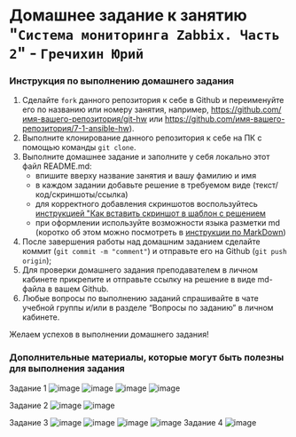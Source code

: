 # Домашнее задание к занятию "`Система мониторинга Zabbix. Часть 2`" - `Гречихин Юрий`


### Инструкция по выполнению домашнего задания

   1. Сделайте `fork` данного репозитория к себе в Github и переименуйте его по названию или номеру занятия, например, https://github.com/имя-вашего-репозитория/git-hw или  https://github.com/имя-вашего-репозитория/7-1-ansible-hw).
   2. Выполните клонирование данного репозитория к себе на ПК с помощью команды `git clone`.
   3. Выполните домашнее задание и заполните у себя локально этот файл README.md:
      - впишите вверху название занятия и вашу фамилию и имя
      - в каждом задании добавьте решение в требуемом виде (текст/код/скриншоты/ссылка)
      - для корректного добавления скриншотов воспользуйтесь [инструкцией "Как вставить скриншот в шаблон с решением](https://github.com/netology-code/sys-pattern-homework/blob/main/screen-instruction.md)
      - при оформлении используйте возможности языка разметки md (коротко об этом можно посмотреть в [инструкции  по MarkDown](https://github.com/netology-code/sys-pattern-homework/blob/main/md-instruction.md))
   4. После завершения работы над домашним заданием сделайте коммит (`git commit -m "comment"`) и отправьте его на Github (`git push origin`);
   5. Для проверки домашнего задания преподавателем в личном кабинете прикрепите и отправьте ссылку на решение в виде md-файла в вашем Github.
   6. Любые вопросы по выполнению заданий спрашивайте в чате учебной группы и/или в разделе “Вопросы по заданию” в личном кабинете.
   
Желаем успехов в выполнении домашнего задания!
   
### Дополнительные материалы, которые могут быть полезны для выполнения задания

Задание 1
![image](https://github.com/user-attachments/assets/3fdc6941-b951-4a6b-943f-4769cbb95083)
![image](https://github.com/user-attachments/assets/37ae411b-4d55-4704-ab29-23cdb88bb118)
![image](https://github.com/user-attachments/assets/ead027b8-9d60-46c0-ba0b-799f42238f91)
![image](https://github.com/user-attachments/assets/8ff6ad60-a863-458a-9f4f-8e5611b41b56)


Задание 2
![image](https://github.com/user-attachments/assets/761c0b34-3820-4945-9f6e-89afc9e6c891)
![image](https://github.com/user-attachments/assets/48433cba-6976-4bd3-b16c-11151f701d5e)



Задание 3
![image](https://github.com/user-attachments/assets/8fb9affa-eeb4-4118-83dd-d8ee0ee83e89)
![image](https://github.com/user-attachments/assets/163ea835-3384-4aee-a382-da0d83d0ca22)
![image](https://github.com/user-attachments/assets/f7466895-180f-45e4-8b7a-d84e79629626)
![image](https://github.com/user-attachments/assets/2f6ede61-896f-41cb-93e6-143678505898)
Задание 4
![image](https://github.com/user-attachments/assets/df8b3cb1-b185-4dc0-9071-8502ec6d0815)




